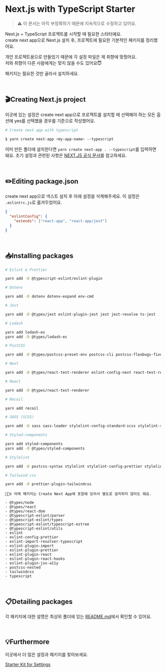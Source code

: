 # Next.js with TypeScript Starter

> ⚠️ 이 문서는 아직 부정확하기 때문에 지속적으로 수정하고 있어요.

Next.js + TypeScript 프로젝트를 시작할 때 필요한 스타터예요.  
create next app으로 Next.js 설치 후, 프로젝트에 필요한 기본적인 패키지를 정리했어요.

개인 프로젝트용으로 만들었기 때문에 각 설정 파일은 제 취향에 맞췄어요.  
저와 취향이 다른 사람에게는 맞지 않을 수도 있어요😇

패키지는 필요한 것만 골라서 설치하세요.

<br>

## 🎬Creating Next.js project

이곳에 있는 설정은 create next app으로 프로젝트를 설치할 때 선택해야 하는 모든 옵션에 yes를 선택했을 경우를 기준으로 작성했어요.

```bash
# Create next app with typescript

$ yarn create next-app <my-app-name> --typescript
```

이미 만든 폴더에 설치한다면 `yarn create next-app . --typescript`를 입력하면 돼요.
초기 설정과 관련된 사항은 [NEXT.JS 공식 문서](https://nextjs.org/docs/api-reference/create-next-app)를 참고하세요.

<br>

## ✏️Editing package.json

create next app으로 넥스트 설치 후 아래 설정을 삭제해주세요.
이 설정은 `.eslintrc.js`로 옮겨두었어요.

```json
{
  "eslintConfig": {
    "extends": ["react-app", "react-app/jest"]
  }
}
```

<br>

## 📥Installing packages

```bash
# Eslint & Prettier

yarn add -D @typescript-eslint/eslint-plugin

# Dotenv

yarn add -D dotenv dotenv-expand env-cmd

# Jest

yarn add -D @types/jest eslint-plugin-jest jest jest-resolve ts-jest

# Lodash

yarn add lodash-es
yarn add -D @types/lodash-es

# PostCSS

yarn add -D @types/postcss-preset-env postcss-cli postcss-flexbugs-fixes postcss-normalize postcss-preset-env postcss-syntax postcss-url

# Next

yarn add -D @types/react-test-renderer eslint-config-next react-test-renderer

# React

yarn add -D @types/react-test-renderer

# Recoil

yarn add recoil

# SASS (SCSS)

yarn add -D sass sass-loader stylelint-config-standard-scss stylelint-scss source-map-loader

# Styled-components

yarn add styled-components
yarn add -D @types/styled-components

# Stylelint

yarn add -D postcss-syntax stylelint stylelint-config-prettier stylelint-config-standard stylelint-order

# Tailwind css

yarn add -D prettier-plugin-tailwindcss
```

```text
💁🏻‍♀️ 아래 패키지는 Create Next App에 포함돼 있어서 별도로 설치하지 않아도 돼요.

- @types/node
- @types/react
- @types/react-dom
- @typescript-eslint/parser
- @typescript-eslint/types
- @typescript-eslint/typescript-estree
- @typescript-eslint/utils
- eslint
- eslint-config-prettier
- eslint-import-resolver-typescript
- eslint-plugin-import
- eslint-plugin-prettier
- eslint-plugin-react
- eslint-plugin-react-hooks
- eslint-plugin-jsx-a11y
- postcss-nested
- tailwindcss
- typescript
```

<br>

## 📋Detailing packages

각 패키지에 대한 설명은 최상위 폴더에 있는 [README.md](https://github.com/biniruu/starter-kit-frontend#detailing-packages)에서 확인할 수 있어요.

<br>

## 💡Furthermore

이곳에서 더 많은 설정과 패키지를 찾아보세요.

[Starter Kit for Settings](https://github.com/biniruu/starter-kit-frontend)
